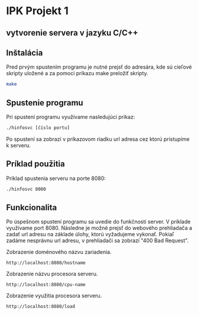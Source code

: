 # IPK Projekt 1
## vytvorenie servera v jazyku C/C++

## Inštalácia
Pred prvým spustením programu je nutné prejsť do adresára, kde sú cieľové skripty uložené a 
za pomoci príkazu make preložiť skripty.

```bash
make 
```

## Spustenie programu

Pri spustení programu využívame nasledujúci príkaz:

```bash
./hinfosvc [číslo portu]
```
Po spustení sa zobrazí v príkazovom riadku url adresa cez ktorú pristupíme k serveru.

## Príklad použitia
Príklad spustenia serveru na porte 8080:

```bash
./hinfosvc 8080
```

## Funkcionalita
Po úspešnom spustení programu sa uvedie do funkčnosti server. V príklade využívame port 8080.
Následne je možné prejsť do webového prehliadača a zadať url adresu na základe úlohy, ktorú vyžadujeme vykonať.
Pokiaľ zadáme nesprávnu url adresu, v prehliadači sa zobrazí "400 Bad Request".

Zobrazenie doménového názvu zariadenia.
```
http://localhost:8080/hostname
```

Zobrazenie názvu procesora serveru.
```
http://localhost:8080/cpu-name
```

Zobrazenie využitia procesora serveru.
```
http://localhost:8080/load
```

